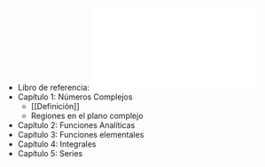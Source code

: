 - Libro de referencia: ![Variable Compleja y Aplicaciones 5ta edición](../assets/variable-compleja-y-aplicaciones-churchill_1724042312570_0.pdf)
- Capítulo 1: Números Complejos
	- [[Definición]]
	- Regiones en el plano complejo
- Capítulo 2: Funciones Analíticas
- Capítulo 3: Funciones elementales
- Capítulo 4: Integrales
- Capítulo 5: Series